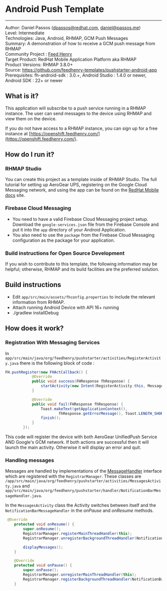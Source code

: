 # Android Push Template
---------
Author: Daniel Passos (dpassos@redhat.com, daniel@passos.me)     
Level: Intermediate  
Technologies: Java, Android, RHMAP, GCM Push Messages  
Summary: A demonstration of how to receive a GCM push message from RHMAP  
Community Project : [Feed Henry](http://feedhenry.org/)  
Target Product: RedHat Mobile Application Platform aka RHMAP    
Product Versions: RHMAP 3.8.0+   
Source: https://github.com/feedhenry-templates/pushstarter-android-app  
Prerequisites: fh-android-sdk : 3.0.+, Android Studio : 1.4.0 or newer, Android SDK : 22+ or newer

## What is it?

This application will subscribe to a push service running in a RHMAP instance. The user can send messages to the device using RHMAP and view them on the device.  

If you do not have access to a RHMAP instance, you can sign up for a free instance at [https://openshift.feedhenry.com/](https://openshift.feedhenry.com/).

## How do I run it?  

### RHMAP Studio

You can create this project as a template inside of RHMAP Studio.  The full tutorial for setting up AeroGear UPS, registering on the Google Cloud Messaging network, and using the app can be found on the [RedHat Mobile docs](http://docs.feedhenry.com/v3/guides/using_push_notifications.html) site.  

### Firebase Cloud Messaging

 * You need to have a valid Firebase Cloud Messaging project setup. Download the `google-services.json` file from the Firebase Console and put it into the `app` directory of your Android Application.
 * You also need to use the `package` from the Firebase Cloud Messaging configuration as the package for your application.

### Build instructions for Open Source Development
If you wish to contribute to this template, the following information may be helpful; otherwise, RHMAP and its build facilities are the preferred solution.

## Build instructions
 * Edit `app/src/main/assets/fhconfig.properties` to include the relevant information from RHMAP.  
 * Attach running Android Device with API 16+ running  
 * ./gradlew installDebug  
 
## How does it work?

### Registration With Messaging Services

In `app/src/main/java/org/feedhenry/pushstarter/activities/RegisterActivity.java` there is the following block of code : 

```java
FH.pushRegister(new FHActCallback() {
            @Override
            public void success(FHResponse fhResponse) {
                startActivity(new Intent(RegisterActivity.this, MessagesActivity.class));
            }

            @Override
            public void fail(FHResponse fhResponse) {
                Toast.makeText(getApplicationContext(),
                        fhResponse.getErrorMessage(), Toast.LENGTH_SHORT).show();
                finish();
            }
        });
```

This code will register the device with both AeroGear UnifiedPush Service AND Google's GCM network.  If both actions are successful then it will launch the main activity.  Otherwise it will display an error and quit.

### Handling messages

Messages are handled by implementations of the [MessageHandler](https://aerogear.org/docs/specs/aerogear-android-push/org/jboss/aerogear/android/unifiedpush/MessageHandler.html) interface which are registered with the `RegistrarManager`. These classes are `/app/src/main/java/org/feedhenry/pushstarter/activities/MessagesActivity.java` and `app/src/main/java/org/feedhenry/pushstarter/handler/NotificationBarMessageHandler.java`.

In the `MessagesActivity` class the Activity switches between itself and the `NotificationBarMessageHandler` in the *onPause* and *onResume* methods.

```java
 @Override
    protected void onResume() {
        super.onResume();
        RegistrarManager.registerMainThreadHandler(this);
        RegistrarManager.unregisterBackgroundThreadHandler(NotificationBarMessageHandler.instance);

        displayMessages();
    }

    @Override
    protected void onPause() {
        super.onPause();
        RegistrarManager.unregisterMainThreadHandler(this);
        RegistrarManager.registerBackgroundThreadHandler(NotificationBarMessageHandler.instance);
    }
```

